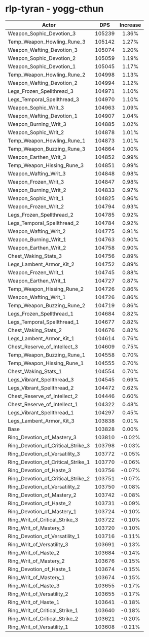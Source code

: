 # rlp-tyran - yogg-cthun
| Actor | DPS | Increase |
|---|:---:|:---:|
|Weapon_Sophic_Devotion_3|105239|1.36%|
|Temp_Weapon_Howling_Rune_3|105142|1.27%|
|Weapon_Wafting_Devotion_3|105074|1.20%|
|Weapon_Sophic_Devotion_2|105059|1.19%|
|Weapon_Sophic_Devotion_1|105045|1.17%|
|Temp_Weapon_Howling_Rune_2|104998|1.13%|
|Weapon_Wafting_Devotion_2|104994|1.12%|
|Legs_Frozen_Spellthread_3|104971|1.10%|
|Legs_Temporal_Spellthread_3|104970|1.10%|
|Weapon_Sophic_Writ_3|104963|1.09%|
|Weapon_Wafting_Devotion_1|104907|1.04%|
|Weapon_Burning_Writ_3|104885|1.02%|
|Weapon_Sophic_Writ_2|104878|1.01%|
|Temp_Weapon_Howling_Rune_1|104873|1.01%|
|Temp_Weapon_Buzzing_Rune_3|104864|1.00%|
|Weapon_Earthen_Writ_3|104852|0.99%|
|Temp_Weapon_Hissing_Rune_3|104851|0.99%|
|Weapon_Wafting_Writ_3|104848|0.98%|
|Weapon_Frozen_Writ_3|104847|0.98%|
|Weapon_Burning_Writ_2|104833|0.97%|
|Weapon_Sophic_Writ_1|104825|0.96%|
|Weapon_Frozen_Writ_2|104794|0.93%|
|Legs_Frozen_Spellthread_2|104785|0.92%|
|Legs_Temporal_Spellthread_2|104784|0.92%|
|Weapon_Wafting_Writ_2|104775|0.91%|
|Weapon_Burning_Writ_1|104763|0.90%|
|Weapon_Earthen_Writ_2|104758|0.90%|
|Chest_Waking_Stats_3|104756|0.89%|
|Legs_Lambent_Armor_Kit_2|104752|0.89%|
|Weapon_Frozen_Writ_1|104745|0.88%|
|Weapon_Earthen_Writ_1|104727|0.87%|
|Temp_Weapon_Hissing_Rune_2|104726|0.86%|
|Weapon_Wafting_Writ_1|104726|0.86%|
|Temp_Weapon_Buzzing_Rune_2|104719|0.86%|
|Legs_Frozen_Spellthread_1|104684|0.82%|
|Legs_Temporal_Spellthread_1|104677|0.82%|
|Chest_Waking_Stats_2|104676|0.82%|
|Legs_Lambent_Armor_Kit_1|104614|0.76%|
|Chest_Reserve_of_Intellect_3|104609|0.75%|
|Temp_Weapon_Buzzing_Rune_1|104558|0.70%|
|Temp_Weapon_Hissing_Rune_1|104555|0.70%|
|Chest_Waking_Stats_1|104554|0.70%|
|Legs_Vibrant_Spellthread_3|104545|0.69%|
|Legs_Vibrant_Spellthread_2|104472|0.62%|
|Chest_Reserve_of_Intellect_2|104446|0.60%|
|Chest_Reserve_of_Intellect_1|104322|0.48%|
|Legs_Vibrant_Spellthread_1|104297|0.45%|
|Legs_Lambent_Armor_Kit_3|103838|0.01%|
|Base|103828|0.00%|
|Ring_Devotion_of_Mastery_3|103810|-0.02%|
|Ring_Devotion_of_Critical_Strike_3|103798|-0.03%|
|Ring_Devotion_of_Versatility_3|103772|-0.05%|
|Ring_Devotion_of_Critical_Strike_1|103770|-0.06%|
|Ring_Devotion_of_Haste_3|103756|-0.07%|
|Ring_Devotion_of_Critical_Strike_2|103751|-0.07%|
|Ring_Devotion_of_Versatility_2|103750|-0.08%|
|Ring_Devotion_of_Mastery_2|103742|-0.08%|
|Ring_Devotion_of_Haste_2|103731|-0.09%|
|Ring_Devotion_of_Mastery_1|103724|-0.10%|
|Ring_Writ_of_Critical_Strike_3|103722|-0.10%|
|Ring_Writ_of_Mastery_3|103720|-0.10%|
|Ring_Devotion_of_Versatility_1|103716|-0.11%|
|Ring_Writ_of_Versatility_3|103691|-0.13%|
|Ring_Writ_of_Haste_2|103684|-0.14%|
|Ring_Writ_of_Mastery_2|103676|-0.15%|
|Ring_Devotion_of_Haste_1|103674|-0.15%|
|Ring_Writ_of_Mastery_1|103674|-0.15%|
|Ring_Writ_of_Haste_3|103655|-0.17%|
|Ring_Writ_of_Versatility_2|103655|-0.17%|
|Ring_Writ_of_Haste_1|103641|-0.18%|
|Ring_Writ_of_Critical_Strike_1|103640|-0.18%|
|Ring_Writ_of_Critical_Strike_2|103621|-0.20%|
|Ring_Writ_of_Versatility_1|103608|-0.21%|
